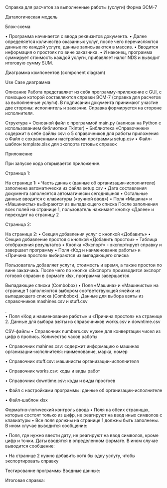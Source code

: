 Справка для расчетов за выполненные работы (услуги) Форма ЭСМ-7







Даталогическая модель
 
Блок-схема
 
•    Программа начинается с ввода реквизитов документа.
•    Далее определяется количество оказанных услуг, после чего перечисляются данные по каждой услуге, данные записываются в массив.
•    Вводится информация о простоях по вине заказчика.
•    И наконец, программа суммирует стоимость каждой услуги, прибавляет налог NDS и выводит итоговую сумму SUM.


Диаграмма компонентов (component diagram)
 

Use Case диаграмма

 


Описание
Работа представляет из себя программу-приложение с GUI, с помощью которой составляются справки ЭСМ-7 (справка для расчетов за выполненные услуги). В подписании документа принимают участие две стороны: исполнитель и заказчик. Справка формируется на стороне исполнителя.

Структура
•    Основной файл с программой main.py (написан на Python с использованием библиотеки Tkinter)
•    Библиотека «Справочники» содержит в себе файлы csv:
o    5 справочников для работы приложения
o    Файл с сохраненными настройками программы setup.csv
•    Файл-шаблон template.xlsx для экспорта готовых справок

 

Приложение

При запуске кода открывается приложение.

Страница 1:
 
На странице 1:
•    Часть данных (данные об организации-исполнителе) заполнена автоматически из файла setup.csv
•    Дата составления документа заполняется автоматически сегодняшняя
•    Остальные данные вводятся с клавиатуры («ручной ввод»)
•    Поля «Машина» и «Машинисты» выбираются из выпадающего списка
После заполнения всех полей на странице 1, пользователь нажимает кнопку «Далее» и переходит на страницу 2

Страница 2:
 

На странице 2:
•    Секция добавления услуг с кнопкой «Добавить»
•    Секция добавление простоя с кнопкой «Добавить простои»
•    Таблица отображения результатов
•    Кнопка «Экспорт» - экспортирует справку и завершает программу
•    Поля «Код и наименование работы» и «Причина простоя» выбираются из выпадающего списка

Пользователь добавляет услуги, стоимость и время, а также простои по вине заказчика. После чего по кнопке «Экспорт» производится экспорт готовой справки в формате xlsx, программа завершается. 

Выпадающие списки (Combobox)
•    Поля «Машина» и «Машинисты» на странице 1 заполняются выбором соответствующей ячейки из выпадающего списка (Combobox). Данные для выбора взяты из справочников mashines.csv и stuff.csv

.  
•    Поля «Код и наименование работы» и «Причина простоя» на странице 2. Данные для выбора взяты из справочников works.csv и downtime.csv

  


CSV-файлы
•    Справочник numbers.csv нужен для конвертации чисел из цифр в пропись. Количество часов работы
 

•    Справочник mahines.csv: содержит информацию о машинах организации-исполнителя: наименование, марка, номер
 

•    Справочник stuff.csv: машинисты организации-исполнителя
 

•    Справочник works.csv: коды и виды работ
 

•    Справочник downtime.csv: коды и виды простоев
 

•    Файл с настройками программы: данные об организации-исполнителе
 

•    Файл-шаблон xlsx
 

Форматно-логический контроль ввода
•    Поля на обеих страницах, которые состоят только из цифр, не реагируют на ввод иных символов с клавиатуры
•    Все поля должны на странице 1 должны быть заполнены. В ином случае выводится сообщение:
 
•    Поля, где нужно ввести дату, не реагируют на ввод символов, кроме цифр и точки. Даты вводятся в определенном формате. В ином случае выводится сообщение:
 
•    На странице 2 нужно добавить хотя бы одну услугу, чтобы экспортировать справку

 

Тестирование программы
Вводные данные:
 
 
Итоговая справка:
 


